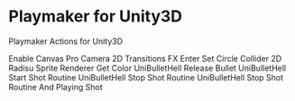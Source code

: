 # Playmaker for Unity3D
Playmaker Actions for Unity3D

Enable Canvas
Pro Camera 2D Transitions FX Enter
Set Circle Collider 2D Radisu
Sprite Renderer Get Color
UniBulletHell Release Bullet
UniBulletHell Start Shot Routine
UniBulletHell Stop Shot Routine
UniBulletHell Stop Shot Routine And Playing Shot
